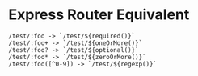 # Express Router Equivalent

```
/test/:foo -> `/test/${required()}`
/test/:foo+ -> `/test/${oneOrMore()}`
/test/:foo? -> `/test/${optional()}`
/test/:foo* -> `/test/${zeroOrMore()}`
/test/:foo([^0-9]) -> `/test/${regexp()}`
```
